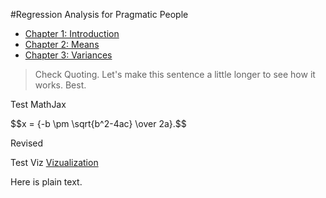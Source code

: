 #Regression Analysis for Pragmatic People
* [Chapter 1: Introduction](Ch1-Introduction.md)
* [Chapter 2: Means](Ch2-Means.md)
* [Chapter 3: Variances](Ch3-Variance.md)

> Check Quoting. Let's make this sentence a little longer to see how it works. Best.

Test MathJax
<div>$$x = {-b \pm \sqrt{b^2-4ac} \over 2a}.$$</div>

Revised

Test Viz
[Vizualization](Viz/SimpleSD_v4.html)

Here is plain text.